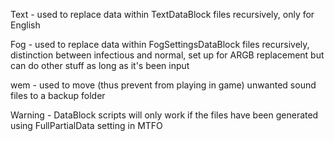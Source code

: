 Text - used to replace data within TextDataBlock files recursively, only for English 

Fog - used to replace data within FogSettingsDataBlock files recursively, distinction between infectious and normal, set up for ARGB replacement but can do other stuff as long as it's been input

wem - used to move (thus prevent from playing in game) unwanted sound files to a backup folder

Warning - DataBlock scripts will only work if the files have been generated using FullPartialData setting in MTFO
